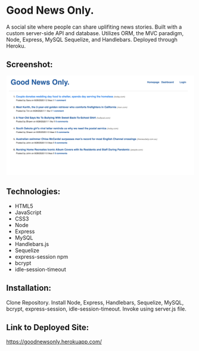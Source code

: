 # Good News Only. 

A social site where people can share uplifiting news stories. Built with a custom server-side API and database. Utilizes ORM, the MVC paradigm, Node, Express, MySQL Sequelize, and Handlebars. Deployed through Heroku. 

## Screenshot:
![image](https://github.com/bdamota/Good-News-Only/blob/master/Screen%20Shot%202020-08-26%20at%202.28.22%20PM.png)

## Technologies:
- HTML5
- JavaScript
- CSS3
- Node
- Express
- MySQL
- Handlebars.js
- Sequelize
- express-session npm
- bcrypt
- idle-session-timeout

## Installation:
Clone Repository. Install Node, Express, Handlebars, Sequelize, MySQL, bcrypt, express-session, idle-session-timeout. Invoke using server.js file.

## Link to Deployed Site:
https://goodnewsonly.herokuapp.com/

